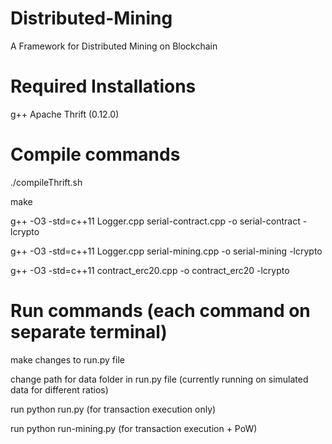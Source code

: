 # Distributed-Mining
A Framework for Distributed Mining on Blockchain

# Required Installations
g++
Apache Thrift (0.12.0)


# Compile commands
./compileThrift.sh

make

g++ -O3 -std=c++11 Logger.cpp serial-contract.cpp -o serial-contract -lcrypto

g++ -O3 -std=c++11 Logger.cpp serial-mining.cpp -o serial-mining -lcrypto

g++ -O3 -std=c++11 contract_erc20.cpp -o contract_erc20 -lcrypto


# Run commands (each command on separate terminal)

make changes to run.py file

change path for data folder in run.py file (currently running on simulated data for different ratios)

run python run.py (for transaction execution only)

run python run-mining.py (for transaction execution + PoW) 
